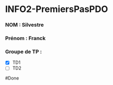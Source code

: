 # INFO2-PremiersPasPDO

### NOM : Silvestre
### Prénom : Franck
### Groupe de TP : 
- [X] TD1
- [ ] TD2

#Done